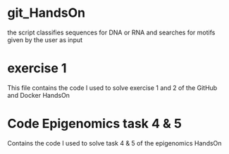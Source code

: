 # git_HandsOn
the script classifies sequences for DNA or RNA 
and searches for motifs given by the user as input 


# exercise 1

This file contains the code I used to solve exercise 1 and 2 of the GitHub and Docker HandsOn

# Code Epigenomics task 4 & 5

Contains the code I used to solve task 4 & 5 of the epigenomics HandsOn 
